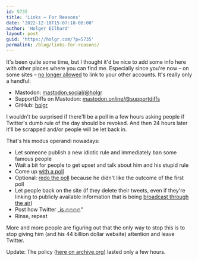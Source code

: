 ```yaml
---
id: 5735
title: 'Links – For Reasons'
date: '2022-12-18T15:07:18-08:00'
author: 'Holger Eilhard'
layout: post
guid: 'https://holgr.com/?p=5735'
permalink: /blog/links-for-reasons/
---
```


It's been quite some time, but I thought it'd be nice to add some info here with other places where you can find me. Especially since you're now – on some sites – [no longer allowed](https://help.twitter.com/en/rules-and-policies/social-platforms-policy) to link to your other accounts. It's really only a handful:

- Mastodon: [mastodon.social/@holgr](https://mastodon.social/@holgr)
- SupportDiffs on Mastodon: [mastodon.online/@supportdiffs](https://mastodon.online/@supportdiffs)
- GitHub: [holgr](https://github.com/holgr)
<!--more-->
I wouldn't be surprised if there'll be a poll in a few hours asking people if Twitter's dumb rule of the day should be revoked. And then 24 hours later it'll be scrapped and/or people will be let back in.

That's his modus operandi nowadays:

- Let someone publish a new idiotic rule and immediately ban some famous people
- Wait a bit for people to get upset and talk about him and his stupid rule
- Come up [with a poll](https://twitter.com/elonmusk/status/1603600001057185792)
- Optional: [redo the poll](https://twitter.com/elonmusk/status/1603609278664712192) because he didn't like the outcome of the first poll
- Let people back on the site (if they delete their tweets, even if they're linking to publicly available information that is being [broadcast through the air](https://en.wikipedia.org/wiki/Automatic_Dependent_Surveillance–Broadcast))
- Post how Twitter „[is 🔥🔥🔥🔥](https://twitter.com/elonmusk/status/1603659604906213376)“
- Rinse, repeat

More and more people are figuring out that the only way to stop this is to stop giving him (and his 44 billion dollar website) attention and leave Twitter.

Update: The policy ([here on archive.org](https://web.archive.org/web/20221218173806/https://help.twitter.com/en/rules-and-policies/social-platforms-policy)) lasted only a few hours.
